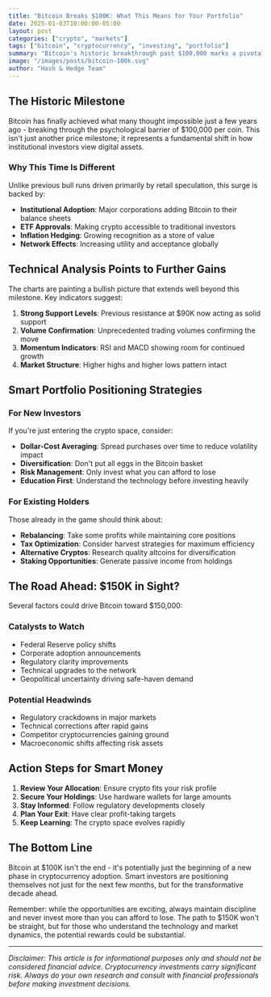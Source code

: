 ```yaml
---
title: "Bitcoin Breaks $100K: What This Means for Your Portfolio"
date: 2025-01-03T10:00:00-05:00
layout: post
categories: ["crypto", "markets"]
tags: ["bitcoin", "cryptocurrency", "investing", "portfolio"]
summary: "Bitcoin's historic breakthrough past $100,000 marks a pivotal moment in cryptocurrency adoption. Here's what smart investors need to know about positioning their portfolios."
image: "/images/posts/bitcoin-100k.svg"
author: "Hash & Hedge Team"
---
```


## The Historic Milestone

Bitcoin has finally achieved what many thought impossible just a few years ago - breaking through the psychological barrier of $100,000 per coin. This isn't just another price milestone; it represents a fundamental shift in how institutional investors view digital assets.

### Why This Time Is Different

Unlike previous bull runs driven primarily by retail speculation, this surge is backed by:

- **Institutional Adoption**: Major corporations adding Bitcoin to their balance sheets
- **ETF Approvals**: Making crypto accessible to traditional investors
- **Inflation Hedging**: Growing recognition as a store of value
- **Network Effects**: Increasing utility and acceptance globally

## Technical Analysis Points to Further Gains

The charts are painting a bullish picture that extends well beyond this milestone. Key indicators suggest:

1. **Strong Support Levels**: Previous resistance at $90K now acting as solid support
2. **Volume Confirmation**: Unprecedented trading volumes confirming the move
3. **Momentum Indicators**: RSI and MACD showing room for continued growth
4. **Market Structure**: Higher highs and higher lows pattern intact

## Smart Portfolio Positioning Strategies

### For New Investors

If you're just entering the crypto space, consider:

- **Dollar-Cost Averaging**: Spread purchases over time to reduce volatility impact
- **Diversification**: Don't put all eggs in the Bitcoin basket
- **Risk Management**: Only invest what you can afford to lose
- **Education First**: Understand the technology before investing heavily

### For Existing Holders

Those already in the game should think about:

- **Rebalancing**: Take some profits while maintaining core positions
- **Tax Optimization**: Consider harvest strategies for maximum efficiency
- **Alternative Cryptos**: Research quality altcoins for diversification
- **Staking Opportunities**: Generate passive income from holdings

## The Road Ahead: $150K in Sight?

Several factors could drive Bitcoin toward $150,000:

### Catalysts to Watch

- Federal Reserve policy shifts
- Corporate adoption announcements
- Regulatory clarity improvements
- Technical upgrades to the network
- Geopolitical uncertainty driving safe-haven demand

### Potential Headwinds

- Regulatory crackdowns in major markets
- Technical corrections after rapid gains
- Competitor cryptocurrencies gaining ground
- Macroeconomic shifts affecting risk assets

## Action Steps for Smart Money

1. **Review Your Allocation**: Ensure crypto fits your risk profile
2. **Secure Your Holdings**: Use hardware wallets for large amounts
3. **Stay Informed**: Follow regulatory developments closely
4. **Plan Your Exit**: Have clear profit-taking targets
5. **Keep Learning**: The crypto space evolves rapidly

## The Bottom Line

Bitcoin at $100K isn't the end - it's potentially just the beginning of a new phase in cryptocurrency adoption. Smart investors are positioning themselves not just for the next few months, but for the transformative decade ahead.

Remember: while the opportunities are exciting, always maintain discipline and never invest more than you can afford to lose. The path to $150K won't be straight, but for those who understand the technology and market dynamics, the potential rewards could be substantial.

---

*Disclaimer: This article is for informational purposes only and should not be considered financial advice. Cryptocurrency investments carry significant risk. Always do your own research and consult with financial professionals before making investment decisions.*
